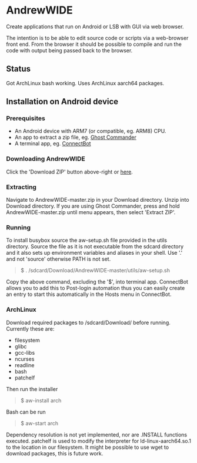 # AndrewWIDE
Create applications that run on Android or LSB with GUI via web browser.

The intention is to be able to edit source code or scripts via a web-browser front end. From the browser it should be possible to compile and run the code with output being passed back to the browser.

## Status
Got ArchLinux bash working. Uses ArchLinux aarch64 packages.

## Installation on Android device

### Prerequisites
- An Android device with ARM7 (or compatible, eg. ARM8) CPU.
- An app to extract a zip file, eg. [Ghost Commander](https://f-droid.org/repository/browse/?fdid=com.ghostsq.commander)
- A terminal app, eg. [ConnectBot](https://f-droid.org/repository/browse/?fdid=org.connectbot)

### Downloading AndrewWIDE
Click the 'Download ZIP' button above-right or [here](https://github.com/andrew-rogers/AndrewWIDE/archive/master.zip).

### Extracting
Navigate to AndrewWIDE-master.zip in your Download directory. Unzip into Download directory. If you are using Ghost Commander, press and hold AndrewWIDE-master.zip until menu appears, then select 'Extract ZIP'.

### Running

To install busybox source the aw-setup.sh file provided in the utils directory. Source the file as it is not executable from the sdcard directory and it also sets up environment variables and aliases in your shell. Use '.' and not 'source' otherwise PATH is not set.

> $ . /sdcard/Download/AndrewWIDE-master/utils/aw-setup.sh

Copy the above command, excluding the '$', into terminal app. ConnectBot allows you to add this to Post-login automation thus you can easily create an entry to start this automatically in the Hosts menu in ConnectBot.

### ArchLinux
Download required packages to /sdcard/Download/ before running. Currently these are:

* filesystem
* glibc
* gcc-libs
* ncurses
* readline
* bash
* patchelf

Then run the installer

> $ aw-install arch

Bash can be run

> $ aw-start arch

Dependency resolution is not yet implemented, nor are .INSTALL functions executed. patchelf is used to modify the interpreter for ld-linux-aarch64.so.1 to the location in our filesystem. It might be possible to use wget to download packages, this is future work.


